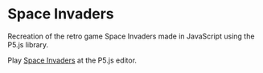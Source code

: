 # Space Invaders

Recreation of the retro game Space Invaders made in JavaScript using the P5.js library.

Play [Space Invaders](https://editor.p5js.org/braydenkm/present/dnyu_fkoo) at the P5.js editor.
